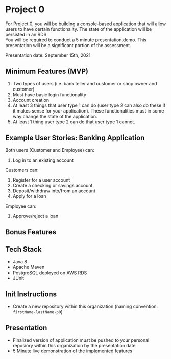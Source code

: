 # Project 0
For Project 0, you will be building a console-based application that will allow users to have certain functionality. The state of the application will be persisted in an RDS.  
You will be required to conduct a 5 minute presentation.demo. This presentation will be a significant portion of the assessment.  

Presentation date: September 15th, 2021

## Minimum Features (MVP)
1. Two types of users (i.e. bank teller and customer or shop owner and customer)
2. Must have basic login functionality
3. Account creation
4. At least 3 things that user type 1 can do (user type 2 can also do these if it makes sense for your application). These functionalities must in some way change the state of the application. 
5. At least 1 thing user type 2 can do that user type 1 cannot. 

## Example User Stories: Banking Application 
Both users (Customer and Employee) can:  
 1. Log in to an existing account

Customers can:
 1. Register for a user account
 2. Create a checking or savings account
 3. Deposit/withdraw into/from an account
 4. Apply for a loan

Employee can:
1. Approve/reject a loan

## Bonus Features

## Tech Stack
- Java 8
- Apache Maven
- PostgreSQL deployed on AWS RDS
- JUnit


## Init Instructions
- Create a new repository within this organization (naming convention: `firstName-lastName-p0`)

## Presentation
- Finalized version of application must be pushed to your personal reposiory within this organization by the presentation date
- 5 Minute live demonstration of the implemented features
